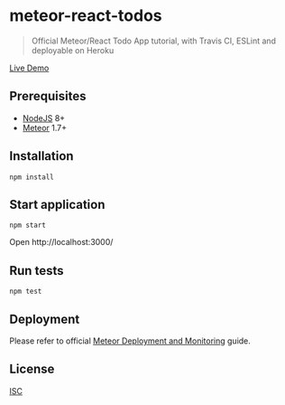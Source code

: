 meteor-react-todos
==================

> Official Meteor/React Todo App tutorial, with Travis CI, ESLint and deployable
> on Heroku

[Live Demo](https://amercier-meteor-react-todos.herokuapp.com/)

Prerequisites
-------------

- [NodeJS](https://nodejs.org/en/) 8+
- [Meteor](https://www.meteor.com/install) 1.7+

Installation
------------

```
npm install
```

Start application
-----------------

```
npm start
```

Open http://localhost:3000/

Run tests
---------

```
npm test
```

Deployment
----------

Please refer to official [Meteor Deployment and Monitoring](https://guide.meteor.com/deployment.html) guide.

License
-------

[ISC](./LICENSE.md)
